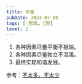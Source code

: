 ```yaml
---
title: 平衡
pubDate: 2024-07-08
tags: [💡思维, 🤔思]
level: 2
---
```


1. 各种因素尽量平衡不极端。
2. 各种因素尽量独立不混淆。
3. 最终实现和谐发展。

参考：[不太多，不太少](https://book.douban.com/subject/30210901/)
